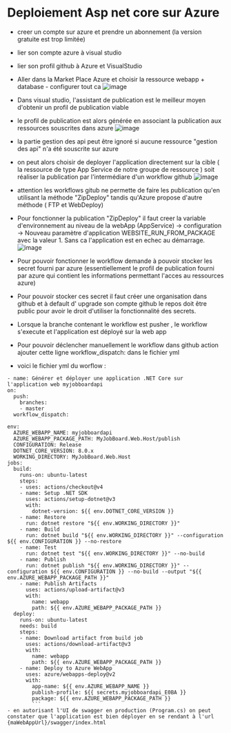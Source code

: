 # Deploiement Asp net core sur Azure
- creer un compte sur azure et prendre un abonnement (la version gratuite est trop limitée)
- lier son compte azure à visual studio
- lier son profil github à Azure et VisualStudio
- Aller dans la Market Place Azure et choisir la ressource webapp + database - configurer tout ca
  ![image](https://github.com/GrincoManoir/MyJobBoard/assets/85107357/79da634a-6dc0-47f8-b902-0cd5013452f6)

- Dans visual studio, l'assistant de publication est le meilleur moyen d'obtenir un profil de publication viable
- le profil de publication est alors générée en associant la publication aux ressources souscrites dans azure
  ![image](https://github.com/GrincoManoir/MyJobBoard/assets/85107357/698c4a1c-393e-4f63-b787-3dfa1011fc20)
- la partie gestion des api peut être ignoré si aucune ressource "gestion des api" n'a été souscrite sur azure
- on peut alors choisir de deployer l'application directement sur la cible ( la ressource de type App Service de notre groupe de ressource )
  soit réaliser la publication par l'intermédiare d'un workflow github
  ![image](https://github.com/GrincoManoir/MyJobBoard/assets/85107357/ab52f049-1708-4e6e-b10a-832e50ea69af)
- attention les workflows gitub ne permette de faire les publication qu'en utilisant la méthode "ZipDeploy" tandis qu'Azure propose d'autre méthode ( FTP et WebDeploy)
- Pour fonctionner la publication "ZipDeploy" il faut creer la variable d'environnement au niveau de la webApp (AppService) -> configuration -> Nouveau paramètre d'application 
 WEBSITE_RUN_FROM_PACKAGE avec la valeur 1. Sans ca l'application est en echec au démarrage.
![image](https://github.com/GrincoManoir/MyJobBoard/assets/85107357/ec9b3ad5-9f26-4be5-8155-5c1d28e55bd6)
- Pour pouvoir fonctionner le workflow demande à pouvoir stocker les secret fourni par azure (essentiellement le profil de publication fourni par azure qui contient les informations permettant l'acces au ressources azure)
- Pour pouvoir stocker ces secret il faut créer une organisation dans github et à default d' upgrade son compte github le repos doit être public pour avoir le droit d'utiliser la fonctionnalité des secrets.
- Lorsque la branche contenant le workflow est pusher , le workflow s'execute et l'application est déployé sur la web app
- Pour pouvoir déclencher manuellement le workflow dans github action ajouter cette ligne  workflow_dispatch: dans le fichier yml
- voici le fichier yml du worflow :
  
```
- name: Générer et déployer une application .NET Core sur l'application web myjobboardapi
on:
  push:
    branches:
    - master
  workflow_dispatch:
  
env:
  AZURE_WEBAPP_NAME: myjobboardapi
  AZURE_WEBAPP_PACKAGE_PATH: MyJobBoard.Web.Host/publish
  CONFIGURATION: Release
  DOTNET_CORE_VERSION: 8.0.x
  WORKING_DIRECTORY: MyJobBoard.Web.Host
jobs:
  build:
    runs-on: ubuntu-latest
    steps:
    - uses: actions/checkout@v4
    - name: Setup .NET SDK
      uses: actions/setup-dotnet@v3
      with:
        dotnet-version: ${{ env.DOTNET_CORE_VERSION }}
    - name: Restore
      run: dotnet restore "${{ env.WORKING_DIRECTORY }}"
    - name: Build
      run: dotnet build "${{ env.WORKING_DIRECTORY }}" --configuration ${{ env.CONFIGURATION }} --no-restore
    - name: Test
      run: dotnet test "${{ env.WORKING_DIRECTORY }}" --no-build
    - name: Publish
      run: dotnet publish "${{ env.WORKING_DIRECTORY }}" --configuration ${{ env.CONFIGURATION }} --no-build --output "${{ env.AZURE_WEBAPP_PACKAGE_PATH }}"
    - name: Publish Artifacts
      uses: actions/upload-artifact@v3
      with:
        name: webapp
        path: ${{ env.AZURE_WEBAPP_PACKAGE_PATH }}
  deploy:
    runs-on: ubuntu-latest
    needs: build
    steps:
    - name: Download artifact from build job
      uses: actions/download-artifact@v3
      with:
        name: webapp
        path: ${{ env.AZURE_WEBAPP_PACKAGE_PATH }}
    - name: Deploy to Azure WebApp
      uses: azure/webapps-deploy@v2
      with:
        app-name: ${{ env.AZURE_WEBAPP_NAME }}
        publish-profile: ${{ secrets.myjobboardapi_E0BA }}
        package: ${{ env.AZURE_WEBAPP_PACKAGE_PATH }}
        ```
- en autorisant l'UI de swagger en production (Program.cs) on peut constater que l'application est bien déployer en se rendant à l'url {maWebAppUrl}/swagger/index.html
